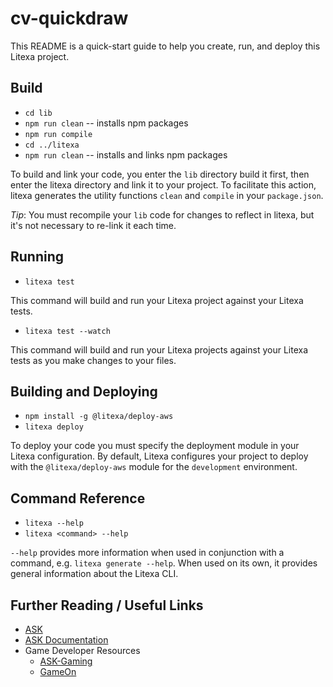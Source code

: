 # cv-quickdraw

This README is a quick-start guide to help you create, run, and deploy this Litexa project.

## Build

* `cd lib`
* `npm run clean` -- installs npm packages
* `npm run compile`
* `cd ../litexa`
* `npm run clean` -- installs and links npm packages

To build and link your code, you enter the `lib` directory build it first, then 
enter the litexa directory and link it to your project. To facilitate this action, litexa generates the utility 
functions `clean` and `compile` in your `package.json`.

*Tip*: You must recompile your `lib` code for changes to reflect in litexa, but it's not necessary to re-link it each time.

## Running

* `litexa test`

This command will build and run your Litexa project against your Litexa tests.

* `litexa test --watch`

This command will build and run your Litexa projects against your Litexa tests as you make changes to your files.

## Building and Deploying

* `npm install -g @litexa/deploy-aws`
* `litexa deploy`

To deploy your code you must specify the deployment module in your Litexa configuration. By default, Litexa 
configures your project to deploy with the `@litexa/deploy-aws` module for the `development` environment.

## Command Reference

* `litexa --help`
* `litexa <command> --help`

`--help` provides more information when used in conjunction with a command, e.g. `litexa generate --help`. When used
on its own, it provides general information about the Litexa CLI.

## Further Reading / Useful Links

* [ASK](https://developer.amazon.com/alexa-skills-kit/)
* [ASK Documentation](https://developer.amazon.com/docs/ask-overviews/build-skills-with-the-alexa-skills-kit.html)
* Game Developer Resources
  * [ASK-Gaming](https://developer.amazon.com/alexa-skills-kit/gaming)
  * [GameOn](https://developer.amazon.com/docs/gameon/overview.html)

